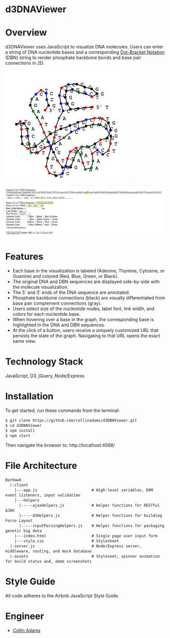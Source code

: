 d3DNAViewer
==============


Overview
==============
d3DNAViewer uses JavaScript to visualize DNA molecules. Users can enter a string of DNA nucleotide bases and a corresponding [Dot-Bracket Notation](http://ultrastudio.org/en/Dot-Bracket_Notation) (DBN) string to render phosphate backbone bonds and base pair connections in 2D. 


![Molecule Viewer Demo Screenshot](https://raw.githubusercontent.com/collinadams/d3DNAViewer/master/client/assets/molecularviewdemo.png)

![User Input Demo Screenshot](https://raw.githubusercontent.com/collinadams/d3DNAViewer/master/client/assets/userinputdemo.png)

Features
==============

- Each base in the visualization is labeled (Adenine, Thymine, Cytosine, or Guanine) and colored (Red, Blue, Green, or Black).
- The original DNA and DBN sequences are displayed side-by-side with the molecule visualization.
- The 5' and 3' ends of the DNA sequence are annotated.
- Phosphate backbone connections (black) are visually differentiated from base pair complement connections (gray).
- Users select size of the nucleotide nodes, label font, link width, and colors for each nucleotide base.
- When hovering over a base in the graph, the corresponding base is highlighted in the DNA and DBN sequences.
- At the click of a button, users receive a uniquely customized URL that persists the state of the graph. Navigating to that URL opens the exact same view.

Technology Stack
==========
JavaScript, D3, jQuery, Node/Express

Installation
=============
To get started, run these commands from the terminal:
```
$ git clone https://github.com/collinadams/d3DNAViewer.git
$ cd d3DNAViewer
$ npm install
$ npm start
```
Then navigate the browser to: http://localhost:4568/

File Architecture
==========
```
BarHawk
  |-client
    |---app.js                        # High-level variables, DOM event listeners, input validation
    |---helpers
      |-----ajaxHelpers.js            # Helper functions for RESTful AJAX
      |-----d3Helpers.js              # Helper functions for building Force Layout
      |-----inputParsingHelpers.js    # Helper functions for packaging genetic big data
    |---index.html                    # Single page user input form
    |---style.css                     # Stylesheet
  |-server.js                         # Node/Express server, middleware, routing, and mock database
  |-assets                            # Styleseet, spinner animation for build status and, demo screenshots 

```

Style Guide
==========
All code adheres to the Airbnb JavaScript Style Guide.

Engineer
==========
- [Collin Adams](https://github.com/collinadams)